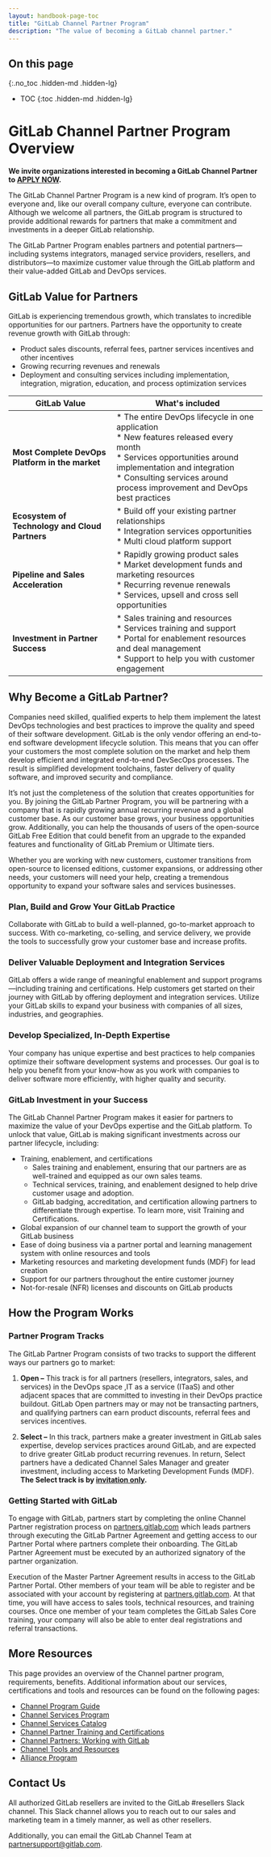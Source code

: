 ```yaml
---
layout: handbook-page-toc
title: "GitLab Channel Partner Program"
description: "The value of becoming a GitLab channel partner."
---
```

## On this page
{:.no_toc .hidden-md .hidden-lg}
- TOC
{:toc .hidden-md .hidden-lg}

# GitLab Channel Partner Program Overview
**We invite organizations interested in becoming a GitLab Channel Partner to [APPLY NOW](https://partners.gitlab.com/English/register_email.aspx).**

The GitLab Channel Partner Program is a new kind of program. It’s open to everyone and, like our overall company culture, everyone can contribute. Although we welcome all partners, the GitLab program is structured to provide additional rewards for partners that make a commitment and investments in a deeper GitLab relationship.

The GitLab Partner Program enables partners and potential partners—including systems integrators, managed service providers, resellers, and distributors—to maximize customer value through the GitLab platform and their value-added GitLab and DevOps services.

## GitLab Value for Partners
GitLab is experiencing tremendous growth, which translates to incredible opportunities for our partners. Partners have the opportunity to create revenue growth with GitLab through:
* Product sales discounts, referral fees, partner services incentives and other incentives
* Growing recurring revenues and renewals
* Deployment and consulting services including implementation, integration, migration, education, and process optimization services

| GitLab Value | What's included |
| ------ | ------ |
| **Most Complete DevOps Platform in the market** | * The entire DevOps lifecycle in one application <br>* New features released every month<br>* Services opportunities around implementation and integration<br>* Consulting services around process improvement and DevOps best practices 
| **Ecosystem of Technology and Cloud Partners** | * Build off your existing partner relationships<br>* Integration services opportunities<br>* Multi cloud platform support 
| **Pipeline and Sales Acceleration** | * Rapidly growing product sales<br>* Market development funds and marketing resources<br>* Recurring revenue renewals<br>* Services, upsell and cross sell opportunities 
| **Investment in Partner Success** | * Sales training and resources<br>* Services training and support<br>* Portal for enablement resources and deal management<br>* Support to help you with customer engagement |

## Why Become a GitLab Partner?
Companies need skilled, qualified experts to help them implement the latest DevOps technologies and best practices to improve the quality and speed of their software development. GitLab is the only vendor offering an end-to-end software development lifecycle solution. This means that you can offer your customers the most complete solution on the market and help them develop efficient and integrated end-to-end DevSecOps processes. The result is simplified development toolchains, faster delivery of quality software, and improved security and compliance.

It’s not just the completeness of the solution that creates opportunities for you. By joining the GitLab Partner Program, you will be partnering with a company that is rapidly growing annual recurring revenue and a global customer base. As our customer base grows, your business opportunities grow. Additionally, you can help the thousands of users of the open-source GitLab Free Edition that could benefit from an upgrade to the expanded features and functionality of GitLab Premium or Ultimate tiers.

Whether you are working with new customers, customer transitions from open-source to licensed editions, customer expansions, or addressing other needs, your customers will need your help, creating a tremendous opportunity to expand your software sales and services businesses.

### Plan, Build and Grow Your GitLab Practice
Collaborate with GitLab to build a well-planned, go-to-market approach to success. With co-marketing, co-selling, and service delivery, we provide the tools to successfully grow your customer base and increase profits.

### Deliver Valuable Deployment and Integration Services
GitLab offers a wide range of meaningful enablement and support programs—including training and certifications. Help customers get started on their journey with GitLab by offering deployment and integration services. Utilize your GitLab skills to expand your business with companies of all sizes, industries, and geographies.

### Develop Specialized, In-Depth Expertise
Your company has unique expertise and best practices to help companies optimize their software development systems and processes. Our goal is to help you benefit from your know-how as you work with  companies to deliver software more efficiently, with higher quality and security.

### GitLab Investment in your Success
The GitLab Channel Partner Program makes it easier for partners to maximize the value of your DevOps expertise and the GitLab platform. To unlock that value, GitLab is making significant investments across our partner lifecycle, including:

* Training, enablement, and certifications
    * Sales training and enablement, ensuring that our partners are as well-trained and equipped as our own sales teams.
    * Technical services, training, and enablement designed to help drive customer usage and adoption.
    * GitLab badging, accreditation, and certification allowing partners to  differentiate through expertise. To learn more, visit Training and Certifications.
* Global expansion of our channel team to support the growth of your GitLab business
* Ease of doing business via a partner portal and learning management system with online resources and tools
* Marketing resources and marketing development funds (MDF) for lead creation
* Support for our partners throughout the entire customer journey
* Not-for-resale (NFR) licenses and discounts on GitLab products

## How the Program Works

### Partner Program Tracks
The GitLab Partner Program consists of two tracks to support the different ways our partners go to market:

1. **Open –** This track is for all partners (resellers, integrators, sales, and services) in the DevOps space ,IT as a service (ITaaS) and other adjacent spaces that are committed to investing in their DevOps practice buildout. GitLab Open partners may or may not be transacting partners, and qualifying partners can earn product discounts, referral fees and services incentives.

2. **Select –** In this track, partners make a greater investment in GitLab sales expertise, develop services practices around GitLab, and are expected to drive greater GitLab product recurring revenues. In return, Select partners have a dedicated Channel Sales Manager and greater investment, including access to Marketing Development Funds (MDF). **The Select track is by [invitation only](https://about.gitlab.com/handbook/total-rewards/benefits/covid-19/#covid-19-medical-leave-policy).**

### Getting Started with GitLab
To engage with GitLab, partners start by completing the online Channel Partner registration process on [partners.gitlab.com](https://partners.gitlab.com) which leads partners through executing the GitLab Partner Agreement and getting access to our Partner Portal where partners complete their onboarding. The GitLab Partner Agreement must be executed by an authorized signatory of the partner organization. 

Execution of the Master Partner Agreement results in  access to the GitLab Partner Portal.  Other members of your team will be able to register and be associated with your account by registering at [partners.gitlab.com](https://partners.gitlab.com). At that time, you will  have access to sales tools, technical resources, and training courses. Once one member of your team completes the GitLab Sales Core training, your company will also be able to enter deal registrations and referral transactions.  

## More Resources
This page provides an overview of the Channel partner program, requirements, benefits. Additional information about our services, certifications and tools and resources can be found on the following pages:

* [Channel Program Guide](https://about.gitlab.com/handbook/resellers/Channel-Program-Guide/)
* [Channel Services Program](/handbook/resellers/services/)
* [Channel Services Catalog](/handbook/resellers/services/services-catalog/)
* [Channel Partner Training and Certifications](/handbook/resellers/training/)
* [Channel Partners: Working with GitLab](/handbook/resellers/channel-working-with-GitLab/)
* [Channel Tools and Resources](/handbook/resellers/channel-tools-resources/)
* [Alliance Program](https://about.gitlab.com/partners/technology-partners/)

## Contact Us
All authorized GitLab resellers are invited to the GitLab #resellers Slack channel. This Slack channel allows you to reach out to our sales and marketing team in a timely manner, as well as other resellers.

Additionally, you can email the GitLab Channel Team at partnersupport@gitlab.com. 
